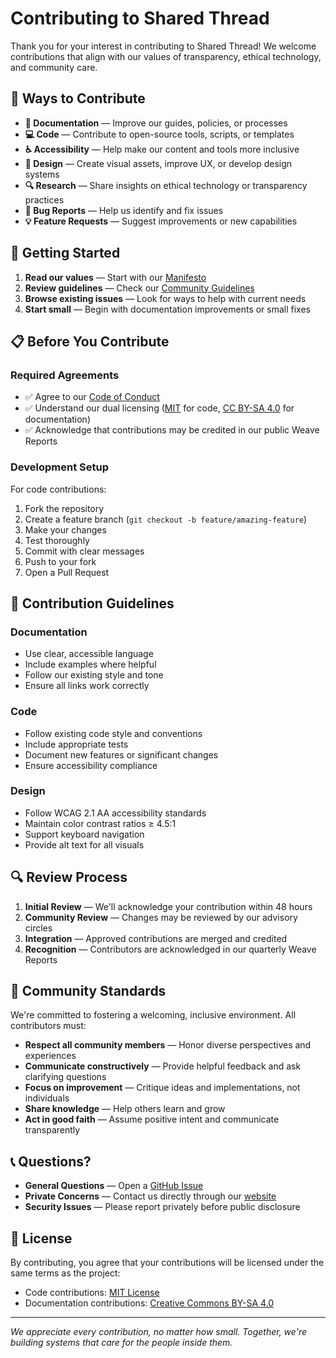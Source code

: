 # Contributing to Shared Thread

Thank you for your interest in contributing to Shared Thread! We welcome contributions that align with our values of transparency, ethical technology, and community care.

## 🌟 Ways to Contribute

- **📝 Documentation** — Improve our guides, policies, or processes
- **💻 Code** — Contribute to open-source tools, scripts, or templates
- **♿ Accessibility** — Help make our content and tools more inclusive
- **🎨 Design** — Create visual assets, improve UX, or develop design systems
- **🔍 Research** — Share insights on ethical technology or transparency practices
- **🐛 Bug Reports** — Help us identify and fix issues
- **💡 Feature Requests** — Suggest improvements or new capabilities

## 🚀 Getting Started

1. **Read our values** — Start with our [Manifesto](Community/Manifesto.md)
2. **Review guidelines** — Check our [Community Guidelines](Community/Guidelines.md)
3. **Browse existing issues** — Look for ways to help with current needs
4. **Start small** — Begin with documentation improvements or small fixes

## 📋 Before You Contribute

### Required Agreements
- ✅ Agree to our [Code of Conduct](CODE_OF_CONDUCT.md)
- ✅ Understand our dual licensing ([MIT](OpenSource/LICENSE) for code, [CC BY-SA 4.0](https://creativecommons.org/licenses/by-sa/4.0/) for documentation)
- ✅ Acknowledge that contributions may be credited in our public Weave Reports

### Development Setup
For code contributions:
1. Fork the repository
2. Create a feature branch (`git checkout -b feature/amazing-feature`)
3. Make your changes
4. Test thoroughly
5. Commit with clear messages
6. Push to your fork
7. Open a Pull Request

## 📝 Contribution Guidelines

### Documentation
- Use clear, accessible language
- Include examples where helpful
- Follow our existing style and tone
- Ensure all links work correctly

### Code
- Follow existing code style and conventions
- Include appropriate tests
- Document new features or significant changes
- Ensure accessibility compliance

### Design
- Follow WCAG 2.1 AA accessibility standards
- Maintain color contrast ratios ≥ 4.5:1
- Support keyboard navigation
- Provide alt text for all visuals

## 🔍 Review Process

1. **Initial Review** — We'll acknowledge your contribution within 48 hours
2. **Community Review** — Changes may be reviewed by our advisory circles
3. **Integration** — Approved contributions are merged and credited
4. **Recognition** — Contributors are acknowledged in our quarterly Weave Reports

## 🤝 Community Standards

We're committed to fostering a welcoming, inclusive environment. All contributors must:

- **Respect all community members** — Honor diverse perspectives and experiences
- **Communicate constructively** — Provide helpful feedback and ask clarifying questions
- **Focus on improvement** — Critique ideas and implementations, not individuals
- **Share knowledge** — Help others learn and grow
- **Act in good faith** — Assume positive intent and communicate transparently

## 📞 Questions?

- **General Questions** — Open a [GitHub Issue](../../issues)
- **Private Concerns** — Contact us directly through our [website](https://sharedthread.co)
- **Security Issues** — Please report privately before public disclosure

## 📜 License

By contributing, you agree that your contributions will be licensed under the same terms as the project:
- Code contributions: [MIT License](OpenSource/LICENSE)
- Documentation contributions: [Creative Commons BY-SA 4.0](https://creativecommons.org/licenses/by-sa/4.0/)

---

*We appreciate every contribution, no matter how small. Together, we're building systems that care for the people inside them.*